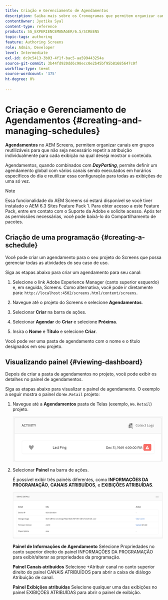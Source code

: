 ```yaml
---
title: Criação e Gerenciamento de Agendamentos
description: Saiba mais sobre os Cronogramas que permitem organizar canais em grupos reutilizáveis para que você não precise repetir a atribuição individualmente para cada exibição na qual deseja mostrar o conteúdo.
contentOwner: Jyotika Syal
content-type: reference
products: SG_EXPERIENCEMANAGER/6.5/SCREENS
topic-tags: authoring
feature: Authoring Screens
role: Admin, Developer
level: Intermediate
exl-id: dc9c5413-3b03-4f1f-bac5-aa599443254a
source-git-commit: 3b44fd920dd6c98ecc0e2b45bf95b81685647c0f
workflow-type: tm+mt
source-wordcount: '375'
ht-degree: 0%

---
```


# Criação e Gerenciamento de Agendamentos {#creating-and-managing-schedules}

**Agendamentos** no AEM Screens, permitem organizar canais em grupos reutilizáveis para que não seja necessário repetir a atribuição individualmente para cada exibição na qual deseja mostrar o conteúdo.

Agendamentos, quando combinados com ***DayParting***, permite definir um agendamento global com vários canais sendo executados em horários específicos do dia e reutilizar essa configuração para todas as exibições de uma só vez.

>[!NOTE]
>
>Essa funcionalidade do AEM Screens só estará disponível se você tiver instalado o AEM 6.3 Sites Feature Pack 1. Para obter acesso a este Feature Pack, entre em contato com o Suporte da Adobe e solicite acesso. Após ter as permissões necessárias, você pode baixá-lo do Compartilhamento de pacotes.

## Criação de uma programação {#creating-a-schedule}

Você pode criar um agendamento para o seu projeto do Screens que possa gerenciar todas as atividades do seu caso de uso.

Siga as etapas abaixo para criar um agendamento para seu canal:

1. Selecione o link Adobe Experience Manager (canto superior esquerdo) e, em seguida, Screens. Como alternativa, você pode ir diretamente para: `http://localhost:4502/screens.html/content/screens`.
1. Navegue até o projeto do Screens e selecione **Agendamentos**.
1. Selecionar **Criar** na barra de ações.
1. Selecionar **Agendar** do **Criar** e selecione **Próxima**.

1. Insira o **Nome** e **Título** e selecione **Criar**.

Você pode ver uma pasta de agendamento com o nome e o título designados em seu projeto.


## Visualizando painel {#viewing-dashboard}

Depois de criar a pasta de agendamentos no projeto, você pode exibir os detalhes no painel de agendamentos.

Siga as etapas abaixo para visualizar o painel de agendamento. O exemplo a seguir mostra o painel do `We.Retail` projeto:

1. Navegue até a **Agendamentos** pasta de Telas (exemplo, `We.Retail`) projeto.

   ![chlimage_1](assets/chlimage_1.png)

1. Selecionar **Painel** na barra de ações.

   É possível exibir três painéis diferentes, como **INFORMAÇÕES DA PROGRAMAÇÃO**, **CANAIS ATRIBUÍDOS**, e **EXIBIÇÕES ATRIBUÍDAS**.

   ![chlimage_1-1](assets/chlimage_1-1.png)

   **Painel de Informações de Agendamento** Selecione Propriedades no canto superior direito do painel INFORMAÇÕES DA PROGRAMAÇÃO para exibir/alterar as propriedades da programação.

   **Painel Canais atribuídos** Selecione +Atribuir canal no canto superior direito do painel CANAIS ATRIBUÍDOS para abrir a caixa de diálogo Atribuição de canal.

   **Painel Exibições atribuídas** Selecione qualquer uma das exibições no painel EXIBIÇÕES ATRIBUÍDAS para abrir o painel de exibição.
